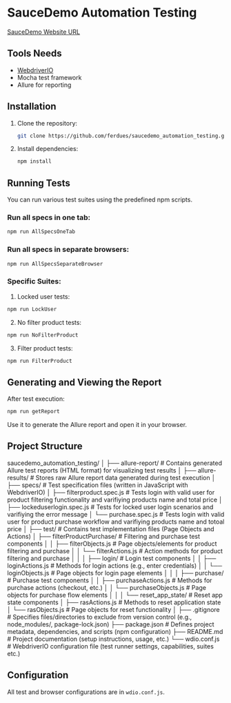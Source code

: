 # SauceDemo Automation Testing

[SauceDemo Website URL](https://www.saucedemo.com)

## Tools Needs

- [WebdriverIO](https://webdriver.io/)
- Mocha test framework
- Allure for reporting

## Installation

1. Clone the repository:
   ```bash
   git clone https://github.com/ferdues/saucedemo_automation_testing.git
   ```

2. Install dependencies:
   ```bash
   npm install
   ```

## Running Tests

You can run various test suites using the predefined npm scripts.

### Run all specs in one tab:
```bash
npm run AllSpecsOneTab
```

### Run all specs in separate browsers:
```bash
npm run AllSpecsSeparateBrowser
```

### Specific Suites:

1. Locked user tests:
  ```bash
  npm run LockUser
  ```

2. No filter product tests:
  ```bash
  npm run NoFilterProduct
  ```

3. Filter product tests:
  ```bash
  npm run FilterProduct
  ```

## Generating and Viewing the Report

After test execution:

```bash
npm run getReport
```

Use it to generate the Allure report and open it in your browser.

## Project Structure

saucedemo_automation_testing/
│
├── allure-report/         			# Contains generated Allure test reports (HTML format) for visualizing test results
│
├── allure-results/        			# Stores raw Allure report data generated during test execution
│
├── specs/                 			# Test specification files (written in JavaScript with WebdriverIO)
│   ├── filterproduct.spec.js       # Tests login with valid user for product filtering functionality and varifiying products name and total price
│   ├── lockeduserlogin.spec.js     # Tests for locked user login scenarios and varifiying the error message
│   └── purchase.spec.js            # Tests login with valid user for product purchase workflow and varifiying products name and totoal price
│
├── test/                  			# Contains test implementation files (Page Objects and Actions)
│   ├── filterProductPurchase/      # Filtering and purchase test components
│   │   ├── filterObjects.js        # Page objects/elements for product filtering and purchase
│   │   └── filterActions.js        # Action methods for product filtering and purchase
│   │
│   ├── login/                      # Login test components
│   │   ├── loginActions.js         # Methods for login actions (e.g., enter credentials)
│   │   └── loginObjects.js         # Page objects for login page elements
│   │
│   ├── purchase/                   # Purchase test components
│   │   ├── purchaseActions.js      # Methods for purchase actions (checkout, etc.)
│   │   └── purchaseObjects.js      # Page objects for purchase flow elements
│   │
│   └── reset_app_state/            # Reset app state components
│       ├── rasActions.js           # Methods to reset application state
│       └── rasObjects.js           # Page objects for reset functionality
│
├── .gitignore             		    # Specifies files/directories to exclude from version control (e.g., node_modules/, package-lock.json)
├── package.json           		    # Defines project metadata, dependencies, and scripts (npm configuration)
├── README.md              		    # Project documentation (setup instructions, usage, etc.)
└── wdio.conf.js           		    # WebdriverIO configuration file (test runner settings, capabilities, suites etc.)

## Configuration

All test and browser configurations are in `wdio.conf.js`.
